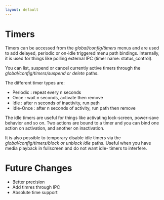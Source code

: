 ```yaml
---
layout: default
---
```


# Timers

Timers can be accessed from the <i>global/config/timers</i> menus and are used
to add delayed, periodic or on-idle triggered menu path bindings. Internally,
it is used for things like polling external IPC (timer name: status\_control).

You can list, suspend or cancel currently active timers through the
<i>global/config/timers/suspend or delete</i> paths.

The different timer types are:
- Periodic : repeat every n seconds
- Once : wait n seconds, activate then remove
- Idle : after n seconds of inactivity, run path
- Idle-Once : after n seconds of activity, run path then remove

The idle timers are useful for things like activating lock-screen, power-save
behavior and so on. Two actions are bound to a timer and you can bind one
action on activation, and another on inactivation.

It is also possible to temporary disable idle timers via the
<i>global/config/timers/block or unblock idle</i> paths. Useful when you have
media playback in fullscreen and do not want idle- timers to interfere.

# Future Changes
- Better precision
- Add timres through IPC
- Absolute time support
